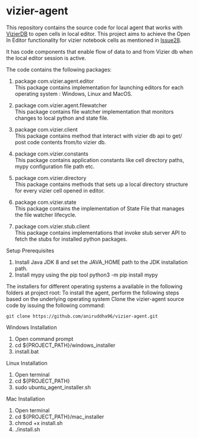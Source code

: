 # vizier-agent
This repository contains the source code for local agent that works with [VizierDB](https://github.com/VizierDB/vizier-scala)
to open cells in local editor. This project aims to achieve the Open In Editor functionality for vizier notebook cells as mentioned in 
[Issue28](https://github.com/VizierDB/vizier-scala/issues/28).

It has code components that enable flow of data to and from Vizier db when the local editor session is active.

The code contains the following packages:

1. package com.vizier.agent.editor<br>
This package contains implementation for launching editors for each operating system : Windows, Linux and MacOS. 

2. package com.vizier.agent.filewatcher<br>
This package contains file watcher implementation that monitors changes to local python and state file.

3. package com.vizier.client<br>
This package contains method that interact with vizier db api to get/ post code contents from/to vizier db.

4. package com.vizier.constants<br>
This package contains application constants like cell directory paths, mypy configuration file path etc.

5. package com.vizier.directory<br>
This package contains methods that sets up a local directory structure for every vizier cell opened in editor.

6. package com.vizier.state<br>
This package contains the implementation of State File that manages the file watcher lifecycle.

7. package com.vizier.stub.client<br>
This package contains implementations that invoke stub server API to fetch the stubs for installed python packages.



Setup Prerequisites
1.	Install Java JDK 8 and set the JAVA_HOME path to the JDK installation path.
2.	Install mypy using the pip tool
    python3 -m pip install mypy

The installers for different operating systems a available in the following folders at project root:
To install the agent, perform the following steps based on the underlying operating system
Clone the vizier-agent source code by issuing the following command:<br>
```
git clone https://github.com/aniruddha96/vizier-agent.git
```


Windows Installation
1. Open command prompt
2. cd ${PROJECT_PATH}/windows_installer
3. install.bat

Linux Installation
1. Open terminal
2. cd ${PROJECT_PATH}
3. sudo ubuntu_agent_installer.sh

Mac Installation
1. Open terminal
2. cd ${PROJECT_PATH}/mac_installer
3. chmod +x install.sh
4. ./install.sh

